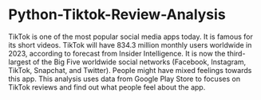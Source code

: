 # Python-Tiktok-Review-Analysis
TikTok is one of the most popular social media apps today. It is famous for its short videos. TikTok will have 834.3 million monthly users worldwide in 2023, according to forecast from Insider Intelligence. It is now the third-largest of the Big Five worldwide social networks (Facebook, Instagram, TikTok, Snapchat, and Twitter). People might have mixed feelings towards this app. This analysis uses data from Google Play Store to focuses on TikTok reviews and find out what people feel about the app.
